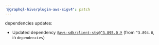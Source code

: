 ```yaml
---
'@graphql-hive/plugin-aws-sigv4': patch
---
```


dependencies updates: 

- Updated dependency [`@aws-sdk/client-sts@^3.895.0` ↗︎](https://www.npmjs.com/package/@aws-sdk/client-sts/v/3.895.0) (from `^3.894.0`, in `dependencies`)
